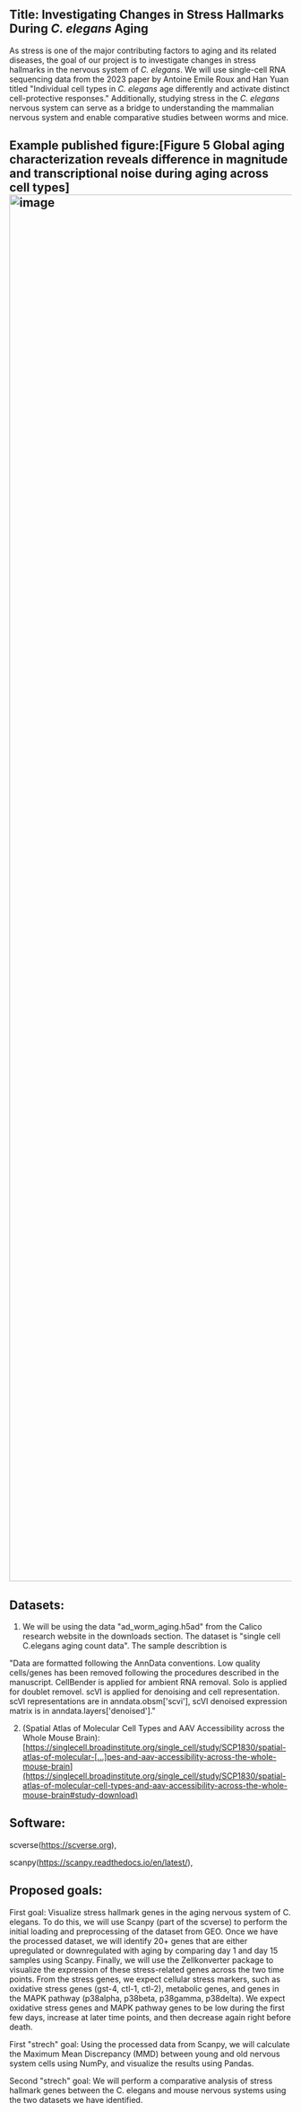 

## Title: Investigating Changes in Stress Hallmarks During *C. elegans* Aging

As stress is one of the major contributing factors to aging and its related diseases, the goal of our project is to investigate changes in stress hallmarks in the nervous system of *C. elegans*. We will use single-cell RNA sequencing data from the 2023 paper by Antoine Emile Roux and Han Yuan titled "Individual cell types in *C. elegans* age differently and activate distinct cell-protective responses."  Additionally, studying stress in the *C. elegans* nervous system can serve as a bridge to understanding the mammalian nervous system and enable comparative studies between worms and mice.

## Example published figure:[Figure 5 Global aging characterization reveals difference in magnitude and transcriptional noise during aging across cell types]<img width="3404" height="2470" alt="image" src="https://github.com/user-attachments/assets/26d21109-be23-417a-b638-02fc04452740" />



## Datasets:

1. We will be using the data "ad_worm_aging.h5ad" from the Calico research website in the downloads section. The dataset is "single cell C.elegans aging count data". The sample describtion is 

"Data are formatted following the AnnData conventions. Low quality cells/genes has been removed following the procedures described in the manuscript. CellBender is applied for ambient RNA removal. Solo is applied for doublet removel. scVI is applied for denoising and cell representation. scVI representations are in anndata.obsm['scvi'], scVI denoised expression matrix is in anndata.layers['denoised']."


2. (Spatial Atlas of Molecular Cell Types and AAV Accessibility across the Whole Mouse Brain): [https://singlecell.broadinstitute.org/single_cell/study/SCP1830/spatial-atlas-of-molecular-[…]pes-and-aav-accessibility-across-the-whole-mouse-brain](https://singlecell.broadinstitute.org/single_cell/study/SCP1830/spatial-atlas-of-molecular-cell-types-and-aav-accessibility-across-the-whole-mouse-brain#study-download)

## Software: 
scverse(https://scverse.org), 

scanpy(https://scanpy.readthedocs.io/en/latest/), 


## Proposed goals:

First goal: Visualize stress hallmark genes in the aging nervous system of C. elegans. To do this, we will use Scanpy (part of the scverse) to perform the initial loading and preprocessing of the dataset from GEO. Once we have the processed dataset, we will identify 20+ genes that are either upregulated or downregulated with aging by comparing day 1 and day 15 samples using Scanpy. Finally, we will use the Zellkonverter package to visualize the expression of these stress-related genes across the two time points. From the stress genes, we expect cellular stress markers, such as oxidative stress genes (gst-4, ctl-1, ctl-2), metabolic genes, and genes in the MAPK pathway (p38alpha, p38beta, p38gamma, p38delta). We expect oxidative stress genes and MAPK pathway genes to be low during the first few days, increase at later time points, and then decrease again right before death.

First "strech" goal: Using the processed data from Scanpy, we will calculate the Maximum Mean Discrepancy (MMD) between young and old nervous system cells using NumPy, and visualize the results using Pandas. 

Second "strech" goal: We will perform a comparative analysis of stress hallmark genes between the C. elegans and mouse nervous systems using the two datasets we have identified.









